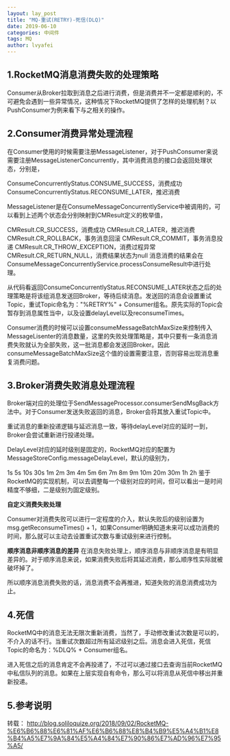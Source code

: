 ```yaml
---
layout: lay_post
title: "MQ-重试(RETRY)-死信(DLQ)"
date: 2019-06-10
categories: 中间件
tags: MQ
author: lvyafei
---
```


## 1.RocketMQ消息消费失败的处理策略

Consumer从Broker拉取到消息之后进行消费，但是消费并不一定都是顺利的，不可避免会遇到一些异常情况，这种情况下RocketMQ提供了怎样的处理机制？以PushConsumer为例来看下与之相关的操作。
<!--more-->

## 2.Consumer消费异常处理流程

在Consumer使用的时候需要注册MessageListener，对于PushConsumer来说需要注册MessageListenerConcurrently，其中消费消息的接口会返回处理状态，分别是，

ConsumeConcurrentlyStatus.CONSUME_SUCCESS，消费成功
ConsumeConcurrentlyStatus.RECONSUME_LATER，推迟消费

MessageListener是在ConsumeMessageConcurrentlyService中被调用的，可以看到上述两个状态会分别映射到CMResult定义的枚举值，

CMResult.CR_SUCCESS，消费成功
CMResult.CR_LATER，推迟消费
CMResult.CR_ROLLBACK，事务消息回滚
CMResult.CR_COMMIT，事务消息投递
CMResult.CR_THROW_EXCEPTION，消费过程异常
CMResult.CR_RETURN_NULL，消费结果状态为null
消息消费的结果会在ConsumeMessageConcurrentlyService.processConsumeResult中进行处理。

从代码看返回ConsumeConcurrentlyStatus.RECONSUME_LATER状态之后的处理策略是将该组消息发送回Broker，等待后续消息。发送回的消息会设置重试Topic，重试Topic命名为："%RETRY%" + Consumer组名。原先实际的Topic会暂存到消息属性当中，以及设置delayLevel以及reconsumeTimes。

Consumer消费的时候可以设置consumeMessageBatchMaxSize来控制传入MessageLisenter的消息数量，这里的失败处理策略是，其中只要有一条消息消费失败就认为全部失败，这一批消息都会发送回Broker。因此consumeMessageBatchMaxSize这个值的设置需要注意，否则容易出现消息重复消费问题。

## 3.Broker消费失败消息处理流程

Broker端对应的处理位于SendMessageProcessor.consumerSendMsgBack方法中。对于Consumer发送失败返回的消息，Broker会将其放入重试Topic中。

重试消息的重新投递逻辑与延迟消息一致，等待delayLevel对应的延时一到，Broker会尝试重新进行投递处理。

DelayLevel对应的延时级别是固定的，RocketMQ对应的配置为MessageStoreConfig.messageDelayLevel，默认的级别为，

1s 5s 10s 30s 1m 2m 3m 4m 5m 6m 7m 8m 9m 10m 20m 30m 1h 2h
鉴于RocketMQ的实现机制，可以去调整每一个级别对应的时间，但可以看出一是时间精度不够细，二是级别为固定级别。

**自定义消费失败处理**

Consumer对消费失败可以进行一定程度的介入，默认失败后的级别设置为msg.getReconsumeTimes() + 1，如果Consumer明确知道未来可以成功消费的时间，那么就可以主动去设置重试次数与重试级别来进行控制。

**顺序消息非顺序消息的差异**
在消息失败处理上，顺序消息与非顺序消息是有明显差异的。对于顺序消息来说，如果消费失败后将其延迟消费，那么顺序性实际就被破坏掉了。

所以顺序消息消费失败的话，消息消费不会再推进，知道失败的消息消费成功为止。

## 4.死信
RocketMQ中的消息无法无限次重新消费，当然了，手动修改重试次数是可以的，不介入的话不行。当重试次数超过所有延迟级别之后。消息会进入死信，死信Topic的命名为：%DLQ% + Consumer组名。

进入死信之后的消息肯定不会再投递了，不过可以通过接口去查询当前RocketMQ中私信队列的消息。如果在上层实现自有命令，那么可以将消息从死信中移出并重新投递。

## 5.参考说明

转载：
http://blog.soliloquize.org/2018/09/02/RocketMQ-%E6%B6%88%E6%81%AF%E6%B6%88%E8%B4%B9%E5%A4%B1%E8%B4%A5%E7%9A%84%E5%A4%84%E7%90%86%E7%AD%96%E7%95%A5/